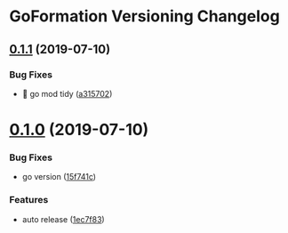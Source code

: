 # GoFormation Versioning Changelog

## [0.1.1](https://github.com/amorist/mango/compare/v0.1.0...v0.1.1) (2019-07-10)


### Bug Fixes

* :pencil: go mod tidy ([a315702](https://github.com/amorist/mango/commit/a315702))

# [0.1.0](https://github.com/amorist/mango/compare/v0.0.4...v0.1.0) (2019-07-10)


### Bug Fixes

* go version ([15f741c](https://github.com/amorist/mango/commit/15f741c))


### Features

* auto release ([1ec7f83](https://github.com/amorist/mango/commit/1ec7f83))
